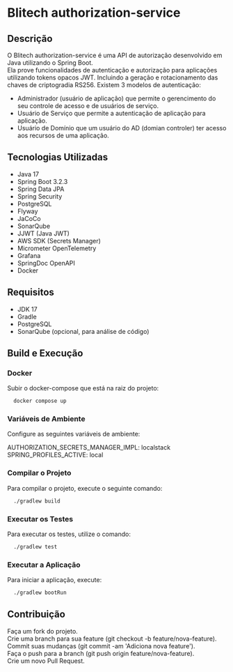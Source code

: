 # Blitech authorization-service

## Descrição

O Blitech authorization-service é uma API de autorização desenvolvido em Java utilizando o Spring Boot.<br>
Ela prove funcionalidades de autenticação e autorização para aplicações utilizando tokens opacos JWT. Incluindo a geração e rotacionamento das chaves de criptogradia RS256.
Existem 3 modelos de autenticação:
- Administrador (usuário de aplicação) que permite o gerencimento do seu controle de acesso e de usuários de serviço.
- Usuário de Serviço que permite a autenticação de aplicação para aplicação.
- Usuário de Domínio que um usuário do AD (domian controler) ter acesso aos recursos de uma aplicação.

## Tecnologias Utilizadas

- Java 17
- Spring Boot 3.2.3
- Spring Data JPA
- Spring Security
- PostgreSQL
- Flyway
- JaCoCo
- SonarQube
- JJWT (Java JWT)
- AWS SDK (Secrets Manager)
- Micrometer OpenTelemetry
- Grafana
- SpringDoc OpenAPI
- Docker

## Requisitos

- JDK 17
- Gradle
- PostgreSQL
- SonarQube (opcional, para análise de código)

## Build e Execução

### Docker
Subir o docker-compose que está na raiz do projeto:
```bash
  docker compose up
```

### Variáveis de Ambiente
Configure as seguintes variáveis de ambiente:  

AUTHORIZATION_SECRETS_MANAGER_IMPL: localstack<br>
SPRING_PROFILES_ACTIVE: local

### Compilar o Projeto

Para compilar o projeto, execute o seguinte comando:
```bash
  ./gradlew build
```

### Executar os Testes

Para executar os testes, utilize o comando:
```bash
  ./gradlew test
```

### Executar a Aplicação
Para iniciar a aplicação, execute:
```bash
  ./gradlew bootRun
```

## Contribuição

Faça um fork do projeto.<br>
Crie uma branch para sua feature (git checkout -b feature/nova-feature).<br>
Commit suas mudanças (git commit -am 'Adiciona nova feature').<br>
Faça o push para a branch (git push origin feature/nova-feature).<br>
Crie um novo Pull Request.<br>